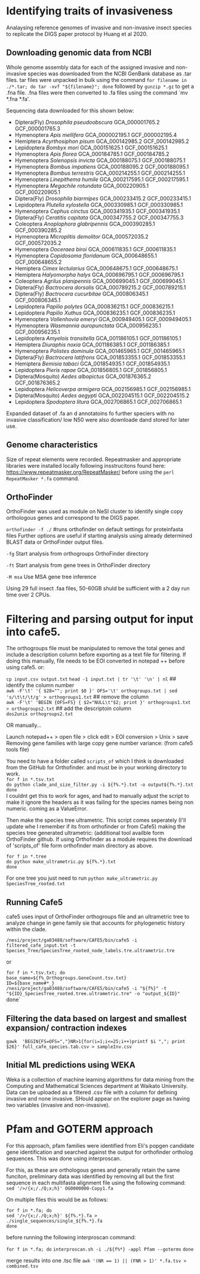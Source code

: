 # Identifying traits of invasiveness
Analaysing reference genomes of invasive and non-invasive insect species to replicate the DIGS paper protocol by Huang et al 2020.


## Downloading genomic data from NCBI
Whole genome assembly data for each of the assigned invasive and non-invasive species was downloaded from the NCBI GenBank database as .tar files.
tar files were unpacked in bulk using the command `for filename in ./*.tar; do tar -xvf "${filename}"; done` followed by `gunzip *.gz` to get a .fna file. 
.fna files were then converted to .fa files using the command `mv *.fna *.fa'.

Sequencing data downloaded for this shown below:

-	Diptera(Fly)	*Drosophila pseudoobscura*	GCA_000001765.2	GCF_000001765.3
-	Hymenoptera	*Apis mellifera*	GCA_000002195.1	GCF_000002195.4
-	Hemiptera	*Acyrthosiphon pisum*	GCA_000142985.2	GCF_000142985.2
-	Lepidoptera	*Bombyx mori*	GCA_000151625.1	GCF_000151625.1
-	Hymenoptera	*Apis florea*	GCA_000184785.1	GCF_000184785.2
-	Hymenoptera	*Solenopsis invicta*	GCA_000188075.1	GCF_000188075.1
-	Hymenoptera	*Bombus impatiens*	GCA_000188095.2	GCF_000188095.1
-	Hymenoptera	*Bombus terrestris*	GCA_000214255.1	GCF_000214255.1
-	Hymenoptera	*Linepithema humile*	GCA_000217595.1	GCF_000217595.1
-	Hymenoptera	*Megachile rotundata*	GCA_000220905.1	GCF_000220905.1
-	Diptera(Fly)	*Drosophila biarmipes*	GCA_000233415.2	GCF_000233415.1
-	Lepidoptera	*Plutella xylostella*	GCA_000330985.1	GCF_000330985.1
-	Hymenoptera	*Cephus cinctus*	GCA_000341935.1	GCF_000341935.1
-	Diptera(Fly)	*Ceratitis capitata*	GCA_000347755.2	GCF_000347755.3
-	Coleoptera	*Anoplophora glabripennis*	GCA_000390285.1	GCF_000390285.2
-	Hymenoptera	*Microplitis demolitor*	GCA_000572035.2	GCF_000572035.2
-	Hymenoptera	*Ooceraea biroi*	GCA_000611835.1	GCF_000611835.1
-	Hymenoptera	*Copidosoma floridanum*	GCA_000648655.1	GCF_000648655.2
-	Hemiptera	*Cimex lectularius* 	GCA_000648675.1	GCF_000648675.1
-	Hemiptera	*Halyomorpha halys*	GCA_000696795.1	GCF_000696795.1
-	Coleoptera	*Agrilus planipennis*	GCA_000699045.1	GCF_000699045.1
-	Diptera(Fly)	*Bactrocera dorsalis*	GCA_000789215.2	GCF_000789215.1
-	Diptera(Fly)	*Bactrocera cucurbitae*	GCA_000806345.1	GCF_000806345.1
-	Lepidoptera	*Papilio polytes*	GCA_000836215.1	GCF_000836215.1
-	Lepidoptera	*Papilio Xuthus*	GCA_000836235.1	GCF_000836235.1
-	Hymenoptera	*Vollenhovia emeryi*	GCA_000949405.1	GCF_000949405.1
-	Hymenoptera	*Wasmannia auropunctata*	GCA_000956235.1	GCF_000956235.1
-	Lepidoptera	*Amyelois transitella*	GCA_001186105.1	GCF_001186105.1
-	Hemiptera	*Diuraphis noxia*	GCA_001186385.1	GCF_001186385.1
-	Hymenoptera	*Polistes dominula*	GCA_001465965.1	GCF_001465965.1
-	Diptera(Fly)	*Bactrocera latifrons*	GCA_001853355.1	GCF_001853355.1
-	Hemiptera	*Bemisia tabaci*	GCA_001854935.1	GCF_001854935.1
-	Lepidoptera	*Pieris rapae*	GCA_001856805.1	GCF_001856805.1
-	Diptera(Mosquito)	*Aedes albopictus*	GCA_001876365.2	GCF_001876365.2
-	Lepidoptera	*Helicoverpa armigera*	GCA_002156985.1	GCF_002156985.1
-	Diptera(Mosquito)	*Aedes aegypti*	GCA_002204515.1	GCF_002204515.2
-	Lepidoptera	*Spodoptera litura*	GCA_002706865.1	GCF_002706865.1

Expanded dataset of .fa an d annotatoins fo further speciers with no invasive classification/ low N50 were also downloade dand stored for later use.

## Genome characteristics
Size of repeat elements were recorded. Repeatmasker and appropriate libraries were installed locally following insstrucitons found here: https://www.repeatmasker.org/RepeatMasker/ 
before using the `perl RepeatMasker *.fa` command. 


## OrthoFinder
OrthoFinder was used as module on NeSI cluster to identify single copy orthologous genes and correspond to the DIGS paper.

`orthofinder -f ./` #runs orthofinder on default settings for proteinfasta files
Further options are useful if starting analysis using already determined BLAST data or OrthoFinder output files.

  `-fg` Start analysis from orthogroups OrthoFinder directory

  `-ft` Start analysis from gene trees in OrthoFinder directory

  `-M msa` Use MSA gene tree inference
  
Using 29 full insect .faa files, 50-60GB shuld be sufficient with a 2 day run time over 2 CPUs.


# Filtering and parsing output for input into cafe5.
The orthogroups file must be manipulated to remove the total genes and include a description column before exporting as a text file for filtering.
If doing this manually, file needs to be EOI converted in notepad ++ before using cafe5. or:

`cp input.csv output.txt`
`head -1 input.txt | tr '\t' '\n' | nl`  ## identify the column number  
`awk -F'\t' '{ $28=""; print $0 }' OFS='\t' orthogroups.txt | sed 's/\t\t/\t/g' > orthogroups1.txt`  ## remove the column  
`awk -F'\t' 'BEGIN {OFS=FS} { $2="NULL\t"$2; print }' orthogroups1.txt > orthogroups2.txt` ## add the descriptoin column  
`dos2unix orthogroups2.txt`  

 OR manually...

Launch notepad++ > open file > click edit > EOI conversion > Unix > save  
Removing gene families with large copy gene number variance: (from cafe5 tools file)    


You need to have a folder called `scripts_of` which I think is downloaded from the GitHub for Orthofinder. and must be in your working directory to work.  
`for f in *.tsv.txt`  
  `do python clade_and_size_filter.py -i ${f%.*}.txt -o output${f%.*}.txt`  
  `done`  
  I couldnt get this to work for ages, and had to manually adjust the script to make it ignore the headers as it was failing for the species names being non numeric. coming as a ValueError.  

Then make the species tree ultrametric. This script comes seperately (I'll update whe I remember if its from orthofinder or from Cafe5) 
making the species tree generated ultrametric: (additional tool availble form OrthoFinder github. If using Orthofinder as a module requires the download of 'scripts_of' file form orthofinder main directory as above.

`for f in *.tree`  
  `do python make_ultrametric.py ${f%.*}.txt`  
  `done`  

  For one tree you just need to run `python make_ultrametric.py  SpeciesTree_rooted.txt`  

## Running Cafe5
cafe5 uses input of OrthoFinder orthogroups file and an ultrametric tree to analyze change in gene family sie that accounts for phylogenetic history within the clade.

`/nesi/project/ga03488/software/CAFE5/bin/cafe5 -i filtered_cafe_input.txt -t Species_Tree/SpeciesTree_rooted_node_labels.tre.ultrametric.tre` 

or

`for f in *.tsv.txt; do`  
`base_name=${f%_Orthogroups.GeneCount.tsv.txt}`  
`ID=${base_name#*_}`  
`/nesi/project/ga03488/software/CAFE5/bin/cafe5 -i "${f%}" -t "${ID}_SpeciesTree_rooted.tree.ultrametric.tre" -o "output_${ID}"  
`done`  


## Filtering the data based on largest and smallest expansion/ contraction indexes

`gawk  'BEGIN{FS=OFS=","}NR>1{for(i=1;i<=25;i++)printf $i ","; print $26}' full_cafe_species.tab.csv > sampleInv.csv`

## Initial ML predictions using WEKA
Weka is a collection of machine learning algorithms for data mining from the Computing and Mathematical Sciences department at Waikato University.
Data can be uploaded as a filtered .csv file with a column for defining invasive and none invasive. SHould appear on the explorer page as having two variables (invasive and non-invasive).



# Pfam and GOTERM approach
For this approach, pfam families were identified from Eli's popgen candidate gene identification and searched against the output for orthofinder ortholog sequences.
This was done using interproscan.

For this, as these are orthologous genes and generally retain the same funciton, preliminary data was identified by removing all but the first sequence in each multifasta alignment file using the following command:
`sed '/>/{x;/./Q;x;h}' OG0000000-Copy1.fa`

On multiple files this would be as follows:

`for f in *.fa; do`  
  `sed '/>/{x;/./Q;x;h}' ${f%.*}.fa > ./single_sequences/single_${f%.*}.fa`  
  `done`   

before running the following interproscan command:

`for f in *.fa; do`
  `interproscan.sh -i ./${f%*} -appl Pfam --goterms` 
`done`

merge results into one .tsc file
`awk '(NR == 1) || (FNR > 1)' *.fa.tsv > combined.tsv`
